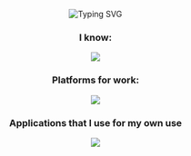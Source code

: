 <p href="https://git.io/typing-svg" align="center">
    <img src="https://readme-typing-svg.herokuapp.com?font=Fira+Code&pause=1000&color=7384F7&background=1907FF00&center=true&vCenter=true&width=500&lines=Hi%2C+there+I'm+DOKVA" alt="Typing SVG">
</p>
<h3 align="center" color="7384F7">I know:</h3>
<p align="center">
  <a href="https://skillicons.dev">
    <img src="https://skillicons.dev/icons?i=cs,cpp,css,html,java,js,py,git"/>
  </a>
</p>
<h3 align="center">Platforms for work:</h3>
<p align="center">
  <a href="https://skillicons.dev">
    <img src="https://skillicons.dev/icons?i=androidstudio,blender,figma,github,anaconda,idea,visualstudio,unity,pycharm"/>
  </a>
</p>
<h3 align="center">Applications that I use for my own use</h3>
<p align="center">
  <a href="https://skillicons.dev">
    <img src="https://skillicons.dev/icons?i=notion,obsidian"/>
  </a>
</p>
